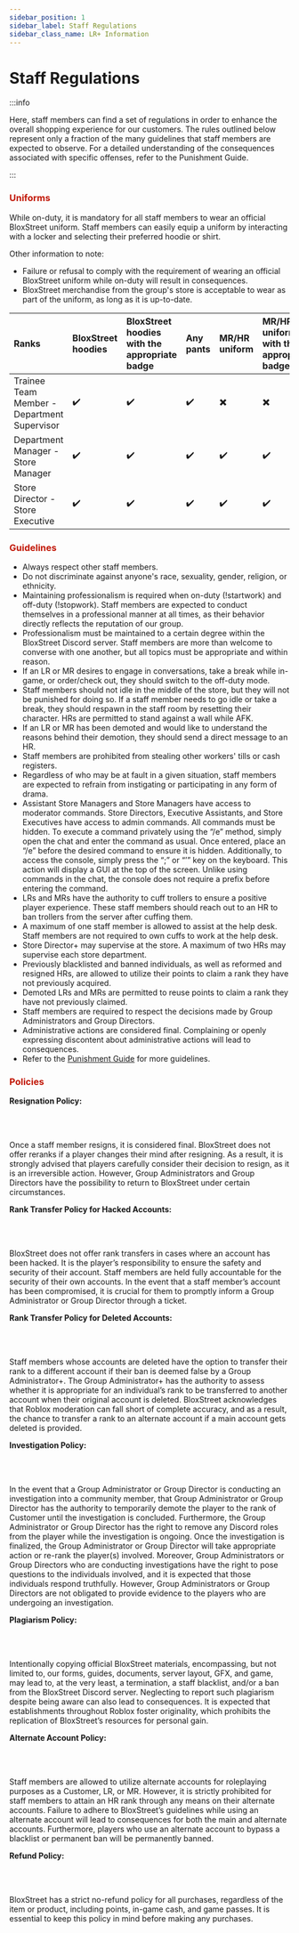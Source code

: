 ```yaml
---
sidebar_position: 1
sidebar_label: Staff Regulations
sidebar_class_name: LR+ Information
---
```


# Staff Regulations

:::info

Here, staff members can find a set of regulations in order to enhance the overall shopping experience for our customers. The rules outlined below represent only a fraction of the many guidelines that staff members are expected to observe. For a detailed understanding of the consequences associated with specific offenses, refer to the Punishment Guide.

:::

### <font color="#C21807">Uniforms</font>


While on-duty, it is mandatory for all staff members to wear an official BloxStreet uniform. Staff members can easily equip a uniform by interacting with a locker and selecting their preferred hoodie or shirt.

  Other information to note:
  *  Failure or refusal to comply with the requirement of wearing an official BloxStreet uniform while on-duty will result in consequences.
  *  BloxStreet merchandise from the group's store is acceptable to wear as part of the uniform, as long as it is up-to-date.

 | Ranks       | BloxStreet hoodies    | BloxStreet hoodies with the appropriate badge | Any pants | MR/HR uniform | MR/HR uniform with the appropriate badge | Any appropriate clothing with the HR badge |
|:-------------|:------------------|:------|:--------|:----------|:--------|:-----------|
| Trainee Team Member - Department Supervisor  | ✔️| ✔️  | ✔️ | ✖️ | ✖️ | ✖️ |
| Department Manager - Store Manager | ✔️| ✔️  | ✔️ | ✔️ | ✔️ | ✖️ |
| Store Director - Store Executive  | ✔️| ✔️  | ✔️ | ✔️ | ✔️ | ✖️ |

### <font color="#C21807">Guidelines</font>


- Always respect other staff members.
- Do not discriminate against anyone's race, sexuality, gender, religion, or ethnicity.
- Maintaining professionalism is required when on-duty (!startwork) and off-duty (!stopwork). Staff members are expected to conduct themselves in a professional manner at all times, as their behavior directly reflects the reputation of our group.
- Professionalism must be maintained to a certain degree within the BloxStreet Discord server. Staff members are more than welcome to converse with one another, but all topics must be appropriate and within reason.
- If an LR or MR desires to engage in conversations, take a break while in-game, or order/check out, they should switch to the off-duty mode.
- Staff members should not idle in the middle of the store, but they will not be punished for doing so. If a staff member needs to go idle or take a break, they should respawn in the staff room by resetting their character. HRs are permitted to stand against a wall while AFK.
- If an LR or MR has been demoted and would like to understand the reasons behind their demotion, they should send a direct message to an HR.
- Staff members are prohibited from stealing other workers' tills or cash registers.
- Regardless of who may be at fault in a given situation, staff members are expected to refrain from instigating or participating in any form of drama.
- Assistant Store Managers and Store Managers have access to moderator commands. Store Directors, Executive Assistants, and Store Executives have access to admin commands. All commands must be hidden. To execute a command privately using the “/e” method, simply open the chat and enter the command as usual. Once entered, place an “/e” before the desired command to ensure it is hidden. Additionally, to access the console, simply press the “;” or “’” key on the keyboard. This action will display a GUI at the top of the screen. Unlike using commands in the chat, the console does not require a prefix before entering the command.
- LRs and MRs have the authority to cuff trollers to ensure a positive player experience. These staff members should reach out to an HR to ban trollers from the server after cuffing them.
- A maximum of one staff member is allowed to assist at the help desk. Staff members are not required to own cuffs to work at the help desk.
- Store Director+ may supervise at the store. A maximum of two HRs may supervise each store department.
- Previously blacklisted and banned individuals, as well as reformed and resigned HRs, are allowed to utilize their points to claim a rank they have not previously acquired.
- Demoted LRs and MRs are permitted to reuse points to claim a rank they have not previously claimed.
- Staff members are required to respect the decisions made by Group Administrators and Group Directors.
- Administrative actions are considered final. Complaining or openly expressing discontent about administrative actions will lead to consequences.
- Refer to the [Punishment Guide](https://support.bloxstreet.com/hr-information/punishment-guide) for more guidelines.

### <font color="#C21807">Policies</font>

**__Resignation Policy:__**

<br />
<br />

Once a staff member resigns, it is considered final. BloxStreet does not offer reranks if a player changes their mind after resigning. As a result, it is strongly advised that players carefully consider their decision to resign, as it is an irreversible action. However, Group Administrators and Group Directors have the possibility to return to BloxStreet under certain circumstances.

**__Rank Transfer Policy for Hacked Accounts:__**

<br />
<br />

BloxStreet does not offer rank transfers in cases where an account has been hacked. It is the player’s responsibility to ensure the safety and security of their account. Staff members are held fully accountable for the security of their own accounts. In the event that a staff member’s account has been compromised, it is crucial for them to promptly inform a Group Administrator or Group Director through a ticket.

**__Rank Transfer Policy for Deleted Accounts:__**

<br />
<br />

Staff members whose accounts are deleted have the option to transfer their rank to a different account if their ban is deemed false by a Group Administrator+. The Group Administrator+ has the authority to assess whether it is appropriate for an individual’s rank to be transferred to another account when their original account is deleted. BloxStreet acknowledges that Roblox moderation can fall short of complete accuracy, and as a result, the chance to transfer a rank to an alternate account if a main account gets deleted is provided.

**__Investigation Policy:__**

<br />
<br />

In the event that a Group Administrator or Group Director is conducting an investigation into a community member, that Group Administrator or Group Director has the authority to temporarily demote the player to the rank of Customer until the investigation is concluded. Furthermore, the Group Administrator or Group Director has the right to remove any Discord roles from the player while the investigation is ongoing. Once the investigation is finalized, the Group Administrator or Group Director will take appropriate action or re-rank the player(s) involved. Moreover, Group Administrators or Group Directors who are conducting investigations have the right to pose questions to the individuals involved, and it is expected that those individuals respond truthfully. However, Group Administrators or Group Directors are not obligated to provide evidence to the players who are undergoing an investigation.

**__Plagiarism Policy:__**

<br />
<br />

Intentionally copying official BloxStreet materials, encompassing, but not limited to, our forms, guides, documents, server layout, GFX, and game, may lead to, at the very least, a termination, a staff blacklist, and/or a ban from the BloxStreet Discord server. Neglecting to report such plagiarism despite being aware can also lead to consequences. It is expected that establishments throughout Roblox foster originality, which prohibits the replication of BloxStreet’s resources for personal gain.

**__Alternate Account Policy:__**

<br />
<br />

Staff members are allowed to utilize alternate accounts for roleplaying purposes as a Customer, LR, or MR. However, it is strictly prohibited for staff members to attain an HR rank through any means on their alternate accounts. Failure to adhere to BloxStreet’s guidelines while using an alternate account will lead to consequences for both the main and alternate accounts. Furthermore, players who use an alternate account to bypass a blacklist or permanent ban will be permanently banned.

**__Refund Policy:__**

<br />
<br />

BloxStreet has a strict no-refund policy for all purchases, regardless of the item or product, including points, in-game cash, and game passes. It is essential to keep this policy in mind before making any purchases.

